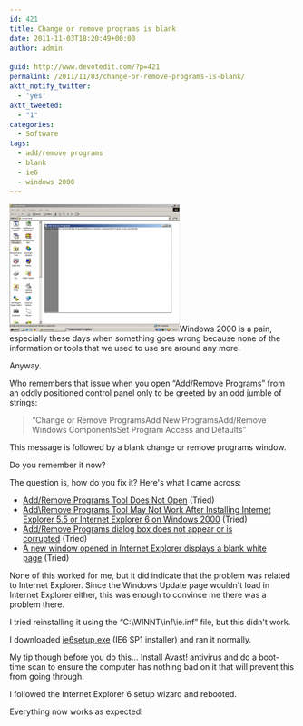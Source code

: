 ```yaml
---
id: 421
title: Change or remove programs is blank
date: 2011-11-03T18:20:49+00:00
author: admin

guid: http://www.devotedit.com/?p=421
permalink: /2011/11/03/change-or-remove-programs-is-blank/
aktt_notify_twitter:
  - 'yes'
aktt_tweeted:
  - "1"
categories:
  - Software
tags:
  - add/remove programs
  - blank
  - ie6
  - windows 2000
---
```

[<img class="alignright" title="addremove-programs" src="/upload/2011/11/addremove-programs-300x225.png" alt="" width="300" height="225" />](/upload/2011/11/addremove-programs.png)Windows 2000 is a pain, especially these days when something goes wrong because none of the information or tools that we used to use are around any more.

Anyway.

Who remembers that issue when you open &#8220;Add/Remove Programs&#8221; from an oddly positioned control panel only to be greeted by an odd jumble of strings:

> &#8220;Change or Remove ProgramsAdd New ProgramsAdd/Remove Windows ComponentsSet Program Access and Defaults&#8221;

This message is followed by a blank change or remove programs window.

[<!--more-->](/upload/2011/11/addremove-programs.png)

Do you remember it now?

The question is, how do you fix it? Here's what I came across:

  * [Add/Remove Programs Tool Does Not Open](http://support.microsoft.com/kb/329891) (Tried)
  * [Add\Remove Programs Tool May Not Work After Installing Internet Explorer 5.5 or Internet Explorer 6 on Windows 2000](http://support.microsoft.com/kb/265829) (Tried)
  * [Add/Remove Programs dialog box does not appear or is corrupted](http://support.microsoft.com/kb/323496) (Tried)
  * [A new window opened in Internet Explorer displays a blank white page](http://support.microsoft.com/kb/902932) (Tried)

None of this worked for me, but it did indicate that the problem was related to Internet Explorer. Since the Windows Update page wouldn't load in Internet Explorer either, this was enough to convince me there was a problem there.

I tried reinstalling it using the &#8220;C:\WINNT\inf\ie.inf&#8221; file, but this didn't work.

I downloaded [ie6setup.exe](http://download.microsoft.com/download/ie6sp1/finrel/6_sp1/W98NT42KMeXP/EN-US/ie6setup.exe) (IE6 SP1 installer) and ran it normally.

My tip though before you do this&#8230; Install Avast! antivirus and do a boot-time scan to ensure the computer has nothing bad on it that will prevent this from going through.

I followed the Internet Explorer 6 setup wizard and rebooted.

Everything now works as expected!